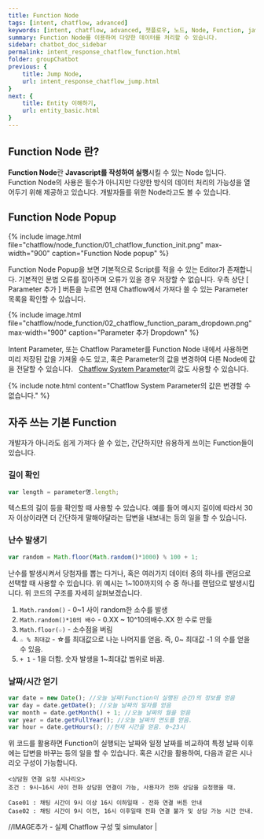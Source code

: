 ```yaml
---
title: Function Node
tags: [intent, chatflow, advanced]
keywords: [intent, chatflow, advanced, 챗플로우, 노드, Node, Function, javascript]
summary: Function Node를 이용하여 다양한 데이터를 처리할 수 있습니다.
sidebar: chatbot_doc_sidebar
permalink: intent_response_chatflow_function.html
folder: groupChatbot
previous: {
    title: Jump Node,
    url: intent_response_chatflow_jump.html
}
next: {
    title: Entity 이해하기,
    url: entity_basic.html
}
---
```


## Function Node 란?

**Function Node**란 **Javascript를 작성하여 실행**시킬 수 있는 Node 입니다. Function Node의 사용은 필수가 아니지만 다양한 방식의 데이터 처리의 가능성을 열어두기 위해 제공하고 있습니다. 개발자들를 위한 Node라고도 볼 수 있습니다.

## Function Node Popup

{% include image.html file="chatflow/node_function/01_chatflow_function_init.png" max-width="900" caption="Function Node popup" %}

Function Node Popup을 보면 기본적으로 Script를 적을 수 있는 Editor가 존재합니다. 기본적인 문법 오류를 잡아주며 오류가 있을 경우 저장할 수 없습니다. 우측 상단 [ Parameter 추가 ] 버튼을 누르면 현재 Chatflow에서 가져다 쓸 수 있는 Parameter 목록을 확인할 수 있습니다.

{% include image.html file="chatflow/node_function/02_chatflow_function_param_dropdown.png" max-width="900" caption="Parameter 추가 Dropdown" %}

Intent Parameter, 또는 Chatflow Parameter를 Function Node 내에서 사용하면 미리 저장된 값을 가져올 수도 있고, 혹은 Parameter의 값을 변경하여 다른 Node에 값을 전달할 수 있습니다. <span style="color:#2c3238;"><i class="fa fa-external-link-square" aria-hidden="true" style="margin-left:5px; margin-right: 3px;"></i>[Chatflow System Parameter](intent_response_chatflow.html#chatflow-parameter)</span>의 값도 사용할 수 있습니다.

{% include note.html content="Chatflow System Parameter의 값은 변경할 수 없습니다." %}

## 자주 쓰는 기본 Function

개발자가 아니라도 쉽게 가져다 쓸 수 있는, 간단하지만 유용하게 쓰이는 Function들이 있습니다.

### 길이 확인

```javascript
var length = parameter명.length;
```

텍스트의 길이 등을 확인할 때 사용할 수 있습니다. 예를 들어 메시지 길이에 따라서 30자 이상이라면 더 간단하게 말해야달라는 답변을 내보내는 등의 일을 할 수 있습니다.

### 난수 발생기

```javascript
var random = Math.floor(Math.random()*1000) % 100 + 1;
```
난수를 발생시켜서 당첨자를 뽑는 다거나, 혹은 여러가지 데이터 중의 하나를 랜덤으로 선택할 때 사용할 수 있습니다. 위 예시는 1~100까지의 수 중 하나를 랜덤으로 발생시킵니다. 위 코드의 구조를 자세히 살펴보겠습니다.

1. `Math.random()` - 0~1 사이 random한 소수를 발생
1. `Math.random()*10의 배수` - 0.XX ~ 10^10의배수.XX 한 수로 만듦
1. `Math.floor(☆)` - 소수점을 버림
1. `☆ % 최대값` - ☆를 최대값으로 나눈 나머지를 얻음. 즉, 0~ 최대값 -1 의 수를 얻을 수 있음.
1. `+ 1` - 1을 더함. 숫자 발생을 1~최대값 범위로 바꿈.

### 날짜/시간 얻기

```javascript
var date = new Date(); //오늘 날짜(Function이 실행된 순간)의 정보를 얻음
var day = date.getDate(); //오늘 날짜의 일자를 얻음
var month = date.getMonth() + 1; //오늘 날짜의 월을 얻음
var year = date.getFullYear(); //오늘 날짜의 연도를 얻음.
var hour = date.getHours(); //현재 시간을 얻음. 0~23시
```

위 코드를 활용하면 Function이 실행되는 날짜와 일정 날짜를 비교하여 특정 날짜 이후에는 답변을 바꾸는 등의 일을 할 수 있습니다. 혹은 시간을 활용하여, 다음과 같은 시나리오 구성이 가능합니다.

```
<상담원 연결 요청 시나리오>
조건 : 9시~16시 사이 전화 상담원 연결이 가능, 사용자가 전화 상담을 요청했을 때.

Case01 : 채팅 시간이 9시 이상 16시 이하일때 - 전화 연결 버튼 안내
Case02 : 채팅 시간이 9시 이전, 16시 이후일때 전화 연결 불가 및 상담 가능 시간 안내.
```

//IMAGE추가 - 실제 Chatflow 구성 및 simulator |

<!-- ## Function Node 활용하기

(예시) -->